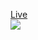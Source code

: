 <p align="center">
  <div>
    <a href="https://ensvrdrcovid19.netlify.app/"> Live </a>
  </div>
  <div>
    <img src="https://github.com/enesvardar/kodluyoruz-front-end/blob/main/redux/covid19-app/image.JPG">
   </div>
</p>
